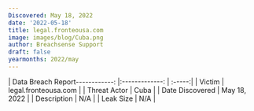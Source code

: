 ```yaml
---
Discovered: May 18, 2022
date: '2022-05-18'
title: legal.fronteousa.com
image: images/blog/Cuba.png
author: Breachsense Support
draft: false
yearmonths: 2022/may
---
```


| Data Breach Report------------:   |:-------------:    | :-----:|
| Victim    | legal.fronteousa.com      | 
| Threat Actor    | Cuba      | 
| Date Discovered    | May 18, 2022      | 
| Description    | N/A      | 
| Leak Size    | N/A      | 

